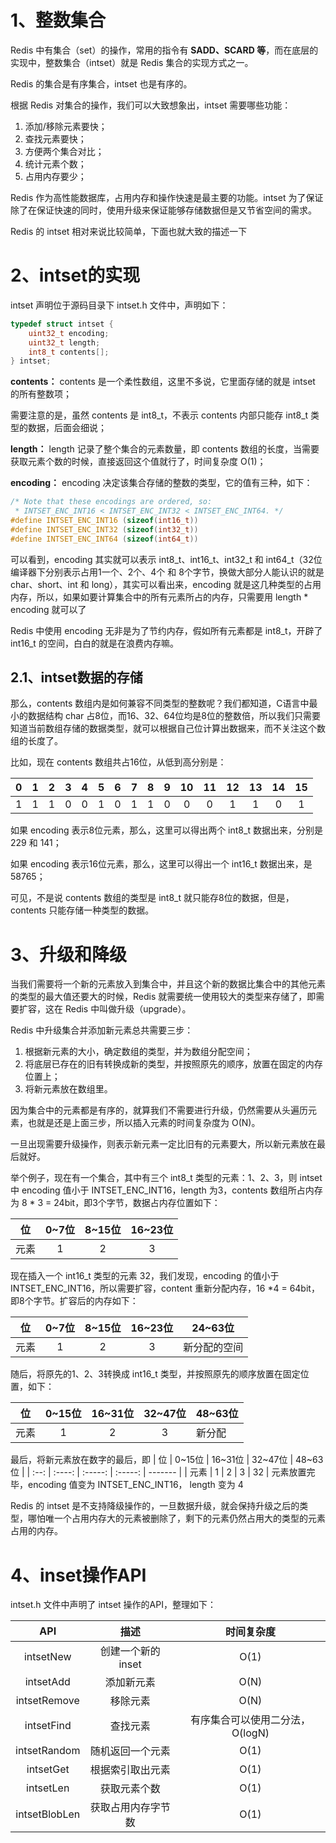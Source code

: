 # 1、整数集合

Redis 中有集合（set）的操作，常用的指令有 **SADD、SCARD 等**，而在底层的实现中，整数集合（intset）就是 Redis 集合的实现方式之一。

Redis 的集合是有序集合，intset 也是有序的。

根据 Redis 对集合的操作，我们可以大致想象出，intset 需要哪些功能：

1. 添加/移除元素要快；
2. 查找元素要快；
3. 方便两个集合对比；
4. 统计元素个数；
5. 占用内存要少；

Redis 作为高性能数据库，占用内存和操作快速是最主要的功能。intset 为了保证除了在保证快速的同时，使用升级来保证能够存储数据但是又节省空间的需求。

Redis 的 intset 相对来说比较简单，下面也就大致的描述一下

# 2、intset的实现

intset 声明位于源码目录下 intset.h 文件中，声明如下：

```c
typedef struct intset {
    uint32_t encoding;
    uint32_t length;
    int8_t contents[];
} intset;
```

**contents：** contents 是一个柔性数组，这里不多说，它里面存储的就是 intset 的所有整数项；

需要注意的是，虽然 contents 是 int8_t，不表示 contents 内部只能存 int8_t 类型的数据，后面会细说；

**length：** length 记录了整个集合的元素数量，即 contents 数组的长度，当需要获取元素个数的时候，直接返回这个值就行了，时间复杂度 O(1)；

**encoding：** encoding 决定该集合存储的整数的类型，它的值有三种，如下：

```c
/* Note that these encodings are ordered, so:
 * INTSET_ENC_INT16 < INTSET_ENC_INT32 < INTSET_ENC_INT64. */
#define INTSET_ENC_INT16 (sizeof(int16_t))
#define INTSET_ENC_INT32 (sizeof(int32_t))
#define INTSET_ENC_INT64 (sizeof(int64_t))
```

可以看到，encoding 其实就可以表示 int8_t、int16_t、int32_t 和 int64_t（32位编译器下分别表示占用1一个、2个、4个 和 8个字节，换做大部分人能认识的就是 char、short、int 和 long），其实可以看出来，encoding 就是这几种类型的占用内存，所以，如果如要计算集合中的所有元素所占的内存，只需要用 length * encoding 就可以了

Redis 中使用 encoding 无非是为了节约内存，假如所有元素都是 int8_t，开辟了 int16_t 的空间，白白的就是在浪费内存嘛。

## 2.1、intset数据的存储

那么，contents 数组内是如何兼容不同类型的整数呢？我们都知道，C语言中最小的数据结构 char 占8位，而16、32、64位均是8位的整数倍，所以我们只需要知道当前数组存储的数据类型，就可以根据自己位计算出数据来，而不关注这个数组的长度了。

比如，现在 contents 数组共占16位，从低到高分别是：

| 0 | 1 | 2 | 3 | 4 | 5 | 6 | 7 | 8 | 9 | 10 | 11 | 12 | 13 | 14 | 15 |
| :--: | :--: | :--: | :--: | :--: | :--: |  :--: | :--: | :--: | :--: | :--: | :--: |:--: | :--: | :--: | :--: |
| 1 | 1 | 1 | 0 | 0 | 1 | 0 | 1 | 1 | 0 | 0 | 0 |1| 1 | 0 | 1 |

如果 encoding 表示8位元素，那么，这里可以得出两个 int8_t 数据出来，分别是 229 和 141；

如果 encoding 表示16位元素，那么，这里可以得出一个 int16_t 数据出来，是 58765；

可见，不是说 contents 数组的类型是 int8_t 就只能存8位的数据，但是，contents 只能存储一种类型的数据。

# 3、升级和降级

当我们需要将一个新的元素放入到集合中，并且这个新的数据比集合中的其他元素的类型的最大值还要大的时候，Redis 就需要统一使用较大的类型来存储了，即需要扩容，这在 Redis 中叫做升级（upgrade）。

Redis 中升级集合并添加新元素总共需要三步：

1. 根据新元素的大小，确定数组的类型，并为数组分配空间；
2. 将底层已存在的旧有转换成新的类型，并按照原先的顺序，放置在固定的内存位置上；
3. 将新元素放在数组里。

因为集合中的元素都是有序的，就算我们不需要进行升级，仍然需要从头遍历元素，也就是还是上面三步，所以插入元素的时间复杂度为 O(N)。

一旦出现需要升级操作，则表示新元素一定比旧有的元素要大，所以新元素放在最后就好。

举个例子，现在有一个集合，其中有三个 int8_t 类型的元素：1、2、3，则 intset 中 encoding 值小于 INTSET_ENC_INT16，length 为3，contents 数组所占内存为 8 * 3 = 24bit，即3个字节，数据占内存位置如下：

|  位  | 0~7位 | 8~15位 | 16~23位 |
| :--: | :---: | :----: | :-----: |
| 元素 |   1   |   2    |    3    |

现在插入一个 int16_t 类型的元素 32，我们发现，encoding 的值小于 INTSET_ENC_INT16，所以需要扩容，content 重新分配内存，16 *4 = 64bit，即8个字节。扩容后的内存如下：

|  位  | 0~7位 | 8~15位 | 16~23位 |   24~63位    |
| :--: | :---: | :----: | :-----: | :----------: |
| 元素 |   1   |   2    |    3    | 新分配的空间 |

随后，将原先的1、2、3转换成 int16_t 类型，并按照原先的顺序放置在固定位置，如下：

|  位  | 0~15位 | 16~31位 | 32~47位 | 48~63位 |
| :--: | :----: | :-----: | :-----: | ------- |
| 元素 |   1    |    2    |    3    | 新分配  |

最后，将新元素放在数字的最后，即
|  位  | 0~15位 | 16~31位 | 32~47位 | 48~63位 |
| :--: | :----: | :-----: | :-----: | ------- |
| 元素 |   1    |    2    |    3    | 32  |
元素放置完毕，encoding 值变为 INTSET_ENC_INT16， length 变为 4

Redis 的 intset 是不支持降级操作的，一旦数据升级，就会保持升级之后的类型，哪怕唯一个占用内存大的元素被删除了，剩下的元素仍然占用大的类型的元素占用的内存。

# 4、inset操作API

intset.h 文件中声明了 intset 操作的API，整理如下：

|      API      |        描述        |           时间复杂度            |
| :-----------: | :----------------: | :-----------------------------: |
|   intsetNew   | 创建一个新的inset  |              O(1)               |
|   intsetAdd   |     添加新元素     |              O(N)               |
| intsetRemove  |      移除元素      |              O(N)               |
|  intsetFind   |      查找元素      | 有序集合可以使用二分法，O(logN) |
| intsetRandom  |  随机返回一个元素  |              O(1)               |
|   intsetGet   |  根据索引取出元素  |              O(1)               |
|   intsetLen   |    获取元素个数    |              O(1)               |
| intsetBlobLen | 获取占用内存字节数 |              O(1)               |











